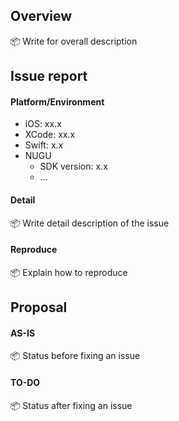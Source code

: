 ## Overview 
:package: Write for overall description

## Issue report
#### Platform/Environment
- iOS: xx.x
- XCode: xx.x
- Swift: x.x
- NUGU
	- SDK version: x.x
	- ...

#### Detail
:package: Write detail description of the issue

#### Reproduce
:package: Explain how to reproduce

## Proposal

#### AS-IS
:package: Status before fixing an issue

#### TO-DO
:package: Status after fixing an issue